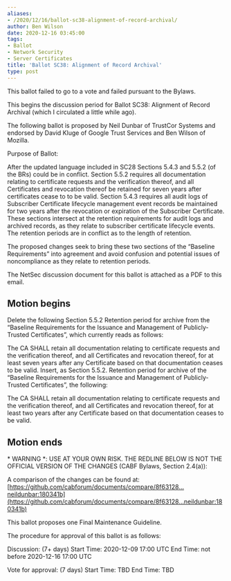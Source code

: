 ```yaml
---
aliases:
- /2020/12/16/ballot-sc38-alignment-of-record-archival/
author: Ben Wilson
date: 2020-12-16 03:45:00
tags:
- Ballot
- Network Security
- Server Certificates
title: 'Ballot SC38: Alignment of Record Archival'
type: post
---
```


This ballot failed to go to a vote and failed pursuant to the Bylaws.

This begins the discussion period for Ballot SC38: Alignment of Record
Archival (which I circulated a little while ago).

The following ballot is proposed by Neil Dunbar of TrustCor Systems and
endorsed by David Kluge of Google Trust Services and Ben Wilson of Mozilla.

Purpose of Ballot:

After the updated language included in SC28 Sections 5.4.3 and 5.5.2 (of
the BRs) could be in conflict. Section 5.5.2 requires all documentation
relating to certificate requests and the verification thereof, and all
Certificates and revocation thereof be retained for seven years after
certificates cease to to be valid. Section 5.4.3 requires all audit logs
of Subscriber Certificate lifecycle management event records be
maintained for two years after the revocation or expiration of the
Subscriber Certificate. These sections intersect at the retention
requirements for audit logs and archived records, as they relate to
subscriber certificate lifecycle events. The retention periods are in
conflict as to the length of retention.

The proposed changes seek to bring these two sections of the “Baseline
Requirements” into agreement and avoid confusion and potential issues of
noncompliance as they relate to retention periods.

The NetSec discussion document for this ballot is attached as a PDF to
this email.

## Motion begins

Delete the following Section 5.5.2 Retention period for archive from the
“Baseline Requirements for the Issuance and Management of
Publicly-Trusted Certificates”, which currently reads as follows:

The CA SHALL retain all documentation relating to certificate requests
and the verification thereof, and all Certificates and revocation
thereof, for at least seven years after any Certificate based on that
documentation ceases to be valid.
Insert, as Section 5.5.2. Retention period for archive of the “Baseline
Requirements for the Issuance and Management of Publicly-Trusted
Certificates”, the following:

The CA SHALL retain all documentation relating to certificate requests
and the verification thereof, and all Certificates and revocation
thereof, for at least two years after any Certificate based on that
documentation ceases to be valid.

## Motion ends

\* WARNING \*: USE AT YOUR OWN RISK. THE REDLINE BELOW IS NOT THE OFFICIAL
VERSION OF THE CHANGES (CABF Bylaws, Section 2.4(a)):

A comparison of the changes can be found at:
[https://github.com/cabforum/documents/compare/8f63128…neildunbar:180341b](https://github.com/cabforum/documents/compare/8f63128...neildunbar:180341b)

This ballot proposes one Final Maintenance Guideline.

The procedure for approval of this ballot is as follows:

Discussion: (7+ days)
Start Time: 2020-12-09 17:00 UTC
End Time: not before 2020-12-16 17:00 UTC

Vote for approval: (7 days)
Start Time: TBD
End Time: TBD